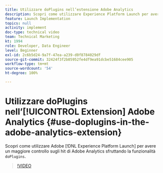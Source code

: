 ```yaml
---
title: Utilizzare doPlugins nell’estensione Adobe Analytics
description: Scopri come utilizzare Experience Platform Launch per avere un maggiore controllo sugli hit Adobe Analytics sfruttando la funzionalità doPlugins.
feature: Launch Implementation
topics: null
activity: implement
doc-type: technical video
team: Technical Marketing
kt: 1994
role: Developer, Data Engineer
level: Beginner
exl-id: 2c6b5d24-9a7f-47ea-a239-d0f8784029df
source-git-commit: 32424f3f2b05952fe4df9ea91dcbe51684cee905
workflow-type: tm+mt
source-wordcount: '54'
ht-degree: 100%

---
```


# Utilizzare doPlugins nell’[!UICONTROL Extension] Adobe Analytics {#use-doplugins-in-the-adobe-analytics-extension}

Scopri come utilizzare Adobe [!DNL Experience Platform Launch] per avere un maggiore controllo sugli hit di Adobe Analytics sfruttando la funzionalità `doPlugins`.

>[!VIDEO](https://video.tv.adobe.com/v/25171?quality=12)
